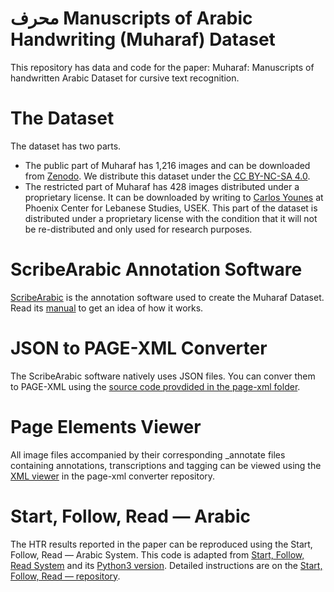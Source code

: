  
# محرف Manuscripts of Arabic Handwriting (Muharaf) Dataset 

This repository has data and code for the paper: Muharaf: Manuscripts of handwritten Arabic Dataset
for cursive text recognition. 

# The Dataset
The dataset has two parts. 
- The public part of Muharaf has 1,216 images and can be downloaded from [Zenodo](https://zenodo.org/records/11492215). We distribute this dataset under the [CC BY-NC-SA 4.0](https://creativecommons.org/licenses/by-nc-sa/4.0/).
- The restricted part of Muharaf has 428 images distributed under a proprietary license. It can be downloaded by writing to [Carlos Younes](carlosyounes@usek.edu.lb) at Phoenix Center for Lebanese Studies, USEK. This part of the dataset is distributed under a proprietary license with the condition that it will not be re-distributed and only used for research purposes. 

# ScribeArabic Annotation Software
[ScribeArabic](https://github.com/MehreenMehreen/ScribeArabic) is the annotation software used to create the Muharaf Dataset. Read its [manual](https://github.com/MehreenMehreen/ScribeArabic/blob/main/manual.md) to get an idea of how it works.

# JSON to PAGE-XML Converter
The ScribeArabic software natively uses JSON files. You can conver them to PAGE-XML using the [source code provdided in the page-xml folder](https://github.com/MehreenMehreen/xml_converter).

# Page Elements Viewer
All image files accompanied by their corresponding _annotate files containing annotations, transcriptions and tagging can be viewed using the [XML viewer](https://github.com/MehreenMehreen/xml_converter) in the page-xml converter repository. 

# Start, Follow, Read &mdash; Arabic
The HTR results reported in the paper can be reproduced using the Start, Follow, Read &mdash; Arabic System. This code is adapted from [Start, Follow, Read System](https://github.com/cwig/start_follow_read) and its [Python3 version](https://github.com/sharmaannapurna/start_follow_read_py3). Detailed instructions are on the [Start, Follow, Read &mdash; repository](https://github.com/MehreenMehreen/start_follow_read_arabic).
